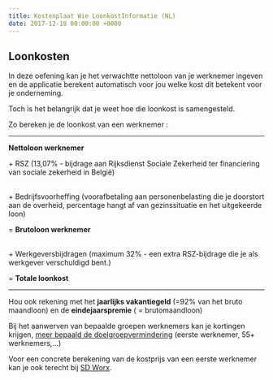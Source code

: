 ```yaml
---
title: Kostenplaat Wie LoonkostInformatie (NL)
date: 2017-12-18 00:00:00 +0000
---
```

## Loonkosten

In deze oefening kan je het verwachtte nettoloon van je werknemer ingeven en de applicatie berekent automatisch voor jou welke kost dit betekent voor je onderneming. 

Toch is het belangrijk dat je weet hoe die loonkost is samengesteld.  

Zo bereken je de loonkost van een werknemer :

---

**Nettoloon werknemer**

<p> + RSZ (13,07% - bijdrage aan Rijksdienst Sociale Zekerheid ter financiering van sociale zekerheid in België)

<br> + Bedrijfsvoorheffing (voorafbetaling aan personenbelasting die je doorstort aan de overheid, percentage hangt af van gezinssituatie en het uitgekeerde loon) <br>

= **Brutoloon werknemer**

<br> + Werkgeversbijdragen (maximum 32% - een extra RSZ-bijdrage die je als werkgever verschuldigd bent.) <br>

= **Totale loonkost**

</p>

---

Hou ook rekening met het **jaarlijks vakantiegeld** (=92% van het bruto maandloon) en de **eindejaarspremie** ( = brutomaandloon)

Bij het aanwerven van bepaalde groepen werknemers kan je kortingen krijgen, [meer bepaald de doelgroepvermindering](https://www.werk.be/online-diensten/doelgroepverminderingen) (eerste werknemer, 55+ werknemers,...)

Voor een concrete berekening van de kostprijs van een eerste werknemer kan je ook terecht bij [SD Worx](https://www.sdworx.be/nl-be/startende-ondernemers/aanbod/diensten/personeel-in-dienst-nemen).